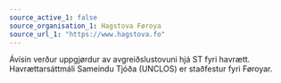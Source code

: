 ```yaml
---
source_active_1: false
source_organisation_1: Hagstova Føroya
source_url_1: "https://www.hagstova.fo"
---
```

Ávísin verður uppgjørdur av avgreiðslustovuni hjá ST fyri havrætt. Havrættarsáttmáli Sameindu Tjóða (UNCLOS) er staðfestur fyri Føroyar.
